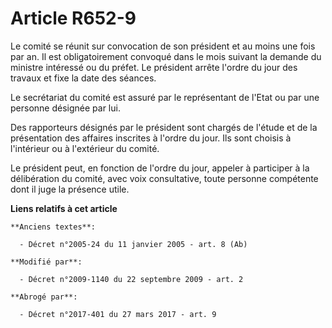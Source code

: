 # Article R652-9

Le comité se réunit sur convocation de son président et au moins une fois par an. Il est obligatoirement convoqué dans le
mois suivant la demande du ministre intéressé ou du préfet. Le président arrête l'ordre du jour des travaux et fixe la date
des séances.

Le secrétariat du comité est assuré par le représentant de l'Etat ou par une personne désignée par lui.

Des rapporteurs désignés par le président sont chargés de l'étude et de la présentation des affaires inscrites à l'ordre du
jour. Ils sont choisis à l'intérieur ou à l'extérieur du comité.

Le président peut, en fonction de l'ordre du jour, appeler à participer à la délibération du comité, avec voix consultative,
toute personne compétente dont il juge la présence utile.

**Liens relatifs à cet article**

	**Anciens textes**:

	  - Décret n°2005-24 du 11 janvier 2005 - art. 8 (Ab)

	**Modifié par**:

	  - Décret n°2009-1140 du 22 septembre 2009 - art. 2

	**Abrogé par**:

	  - Décret n°2017-401 du 27 mars 2017 - art. 9
